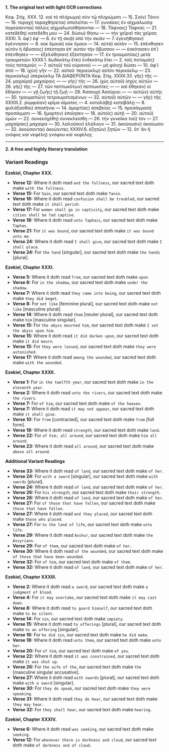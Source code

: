 **1. The original text with light OCR corrections**

Κεφ. Στίχ.
XXX. 12. καὶ τὸ πλήρωμα) σὺν τῷ πληρώματι
— 15. Σαὶν) Τάνιν
— 16. ταραχὴ ταραχθήσεται) ἀπολεῖται
— 17. γυναῖκες ἐν αἰχμαλωσίᾳ πορεύσονται) πόλεις αἰχμαλωτισθήσονται
— 18. Τάφναις) Τάφνας
— 21. κατεδέθη) κατεδέθη μου
— 24. δώσω) θήσω
— — τὴν χεῖρα) τὰς χεῖρας
XXXI. 5. ἀφ᾽) ἐφ᾽
— 6. ἐν τῇ σκιᾷ) ὑπὸ τὴν σκιὰν
— 7. ἐγενήθησαν) ἐγέννησαν
— 8. οὐκ ὅμοιαι) οὐκ ὅμοιοι
— 14. αὐτὰ) αὐτὸν
— 15. ἐπένθησεν αὐτὸν ἡ ἄβυσσος) ἐπέστησα ἐπ᾽ αὐτὸν τὴν ἄβυσσον
— — ἐσκότασεν ἐπ᾽) ἐπένθησεν
— — ἐξελύθησαν) ἐξέστησαν
— 17. ἐν τραυματίαις) μετὰ τραυματιῶν
XXXII.1. δωδεκάτῳ ἔτει) ἐνδεκάτῳ ἔτει
— 2. τοῖς ποταμοῖς) τοὺς ποταμοὺς
— 7. αὐτοῦ) τοῦ οὐρανοῦ
— — μὴ φάνῃ) δώσει
— 10. ἀφ᾽) ἀπὸ
— 18. ἰχὺν) γῆν
— 22. αὐτοῦ· περικύκλῳ) αὐτὸν περικύκλῳ
— 23. περικύκλῳ) ὑπερκύκλῳ
ΤΑ ΔΙΑΦΕΡΟΝΤΑ
Κεφ. Στίχ.
XXXII.33. γῆς) τῆς
— 24. μαχαίρα) μαχαίραις
— — γῆς) τῆς
— 26. ἰχὺς αὐτοῦ) ἰσχὺς αὐτῶν
— 26. γῆς) τῆς
— 27. τῶν πεπτωκότων) πεπτωκότες
— — καὶ ἔθηκαν) οἱ ἔθηκαν
— — γῇ ζωῆς) τῇ ζωῇ
— 29. Ἀσσουρ) Ἀσσύριοι
— — αὐτῶν) αὐτῆς
— 30. τραυματιῶν) τετραυματισμένων
— 32. αὐτοῦ) αὐτῶν
— — γῆς) τῆς
XXXIII.2. ῥομφαίαν) κρῖμα αἵματος
— 4. καταλάβῃ) καταβάλῃ
— 8. φυλάξασθαι) ἀποσῆναι
— 14. ἁμαρτίας) ἀσεβείας
— 15. προσάγμασι) προσάγματι
— 16. ἥμαρτεν) ἐποίησεν
— 18. αὐτοῖς) αὐτῇ
— 20. αὐτοῦ) ὑμῶν
— 22. συνεεσχέθη) συνεκλείσθη
— 26. τὴν γυναῖκα τοῦ) τὸν
— 27. μαχαίραις) μαχαίρα
— 30. λαλοῦσιν) ἐλάλουν
— 31. ἀκούουσιν) ἀκούωσιν
— 32. ἀκούσονται) ἀκούοντες
XXXIV.6. ἐζητῶν) ζητῶν
— 12. ὅτ᾽ ἂν ἢ γνόφος καὶ νεφέλη) γνόφου καὶ νεφέλης

---

**2. A free and highly literary translation**

### **Variant Readings**

**Ezekiel, Chapter XXX.**
*   **Verse 12:** Where it doth read `and the fullness`, our sacred text doth make `with the fullness`.
*   **Verse 15:** For `Sain`, our sacred text doth make `Tanin`.
*   **Verse 16:** Where it doth read `confusion shall be troubled`, our sacred text doth make `it shall perish`.
*   **Verse 17:** For `women shall go in captivity`, our sacred text doth make `cities shall be led captive`.
*   **Verse 18:** Where it doth read `unto Taphais`, our sacred text doth make `Taphas`.
*   **Verse 21:** For `it was bound`, our sacred text doth make `it was bound unto me`.
*   **Verse 24:** Where it doth read `I shall give`, our sacred text doth make `I shall place`.
*   **Verse 24:** For `the hand` [singular], our sacred text doth make `the hands` [plural].

**Ezekiel, Chapter XXXI.**
*   **Verse 5:** Where it doth read `from`, our sacred text doth make `upon`.
*   **Verse 6:** For `in the shadow`, our sacred text doth make `under the shadow`.
*   **Verse 7:** Where it doth read `they came into being`, our sacred text doth make `they did beget`.
*   **Verse 8:** For `not like` [feminine plural], our sacred text doth make `not like` [masculine plural].
*   **Verse 14:** Where it doth read `them` [neuter plural], our sacred text doth make `him` [masculine singular].
*   **Verse 15:** For `the abyss mourned him`, our sacred text doth make `I set the abyss upon him`.
*   **Verse 15:** Where it doth read `it did darken upon`, our sacred text doth make `it did mourn`.
*   **Verse 15:** For `they were loosed`, our sacred text doth make `they were astonished`.
*   **Verse 17:** Where it doth read `among the wounded`, our sacred text doth make `with the wounded`.

**Ezekiel, Chapter XXXII.**
*   **Verse 1:** For `in the twelfth year`, our sacred text doth make `in the eleventh year`.
*   **Verse 2:** Where it doth read `unto the rivers`, our sacred text doth make `the rivers`.
*   **Verse 7:** For `of him`, our sacred text doth make `of the heaven`.
*   **Verse 7:** Where it doth read `it may not appear`, our sacred text doth make `it shall give`.
*   **Verse 10:** For `from` [contracted], our sacred text doth make `from` [full form].
*   **Verse 18:** Where it doth read `strength`, our sacred text doth make `land`.
*   **Verse 22:** For `of him; all around`, our sacred text doth make `him all around`.
*   **Verse 23:** Where it doth read `all around`, our sacred text doth make `above all around`.

**Additional Variant Readings**
*   **Verse 33:** Where it doth read `of land`, our sacred text doth make `of her`.
*   **Verse 24:** For `with a sword` [singular], our sacred text doth make `with swords` [plural].
*   **Verse 24:** Where it doth read `of land`, our sacred text doth make `of her`.
*   **Verse 26:** For `his strength`, our sacred text doth make `their strength`.
*   **Verse 26:** Where it doth read `of land`, our sacred text doth make `of her`.
*   **Verse 27:** For `of those that have fallen`, our sacred text doth make `those that have fallen`.
*   **Verse 27:** Where it doth read `and they placed`, our sacred text doth make `those who placed`.
*   **Verse 27:** For `to the land of life`, our sacred text doth make `unto life`.
*   **Verse 29:** Where it doth read `Asshur`, our sacred text doth make `the Assyrians`.
*   **Verse 29:** For `of them`, our sacred text doth make `of her`.
*   **Verse 30:** Where it doth read `of the wounded`, our sacred text doth make `of those that have been wounded`.
*   **Verse 32:** For `of him`, our sacred text doth make `of them`.
*   **Verse 32:** Where it doth read `of land`, our sacred text doth make `of her`.

**Ezekiel, Chapter XXXIII.**
*   **Verse 2:** Where it doth read `a sword`, our sacred text doth make `a judgment of blood`.
*   **Verse 4:** For `it may overtake`, our sacred text doth make `it may cast down`.
*   **Verse 8:** Where it doth read `to guard himself`, our sacred text doth make `to be silent`.
*   **Verse 14:** For `sin`, our sacred text doth make `impiety`.
*   **Verse 15:** Where it doth read `to offerings` [plural], our sacred text doth make `to an offering` [singular].
*   **Verse 16:** For `he did sin`, our sacred text doth make `he did make`.
*   **Verse 18:** Where it doth read `unto them`, our sacred text doth make `unto her`.
*   **Verse 20:** For `of him`, our sacred text doth make `of you`.
*   **Verse 22:** Where it doth read `it was constrained`, our sacred text doth make `it was shut up`.
*   **Verse 26:** For `the wife of the`, our sacred text doth make `the` [masculine singular accusative].
*   **Verse 27:** Where it doth read `with swords` [plural], our sacred text doth make `with a sword` [singular].
*   **Verse 30:** For `they do speak`, our sacred text doth make `they were speaking`.
*   **Verse 31:** Where it doth read `they do hear`, our sacred text doth make `they may hear`.
*   **Verse 32:** For `they shall hear`, our sacred text doth make `hearing`.

**Ezekiel, Chapter XXXIV.**
*   **Verse 6:** Where it doth read `was seeking`, our sacred text doth make `seeking`.
*   **Verse 12:** For `whenever there is darkness and cloud`, our sacred text doth make `of darkness and of cloud`.